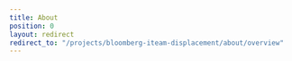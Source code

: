```yaml
---
title: About
position: 0
layout: redirect
redirect_to: "/projects/bloomberg-iteam-displacement/about/overview"
---
```

